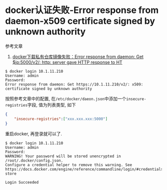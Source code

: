 # docker认证失败-Error response from daemon-x509 certificate signed by unknown authority

参考文章

1. [docker下载私有仓库镜像失败：Error response from daemon: Get $ip:5000/v2/: http: server gave HTTP response to HT](https://blog.csdn.net/liurizhou/article/details/88192945)

```log
$ docker login 10.1.11.210
Username: admin
Password: 
Error response from daemon: Get https://10.1.11.210/v2/: x509: certificate signed by unknown authority
```

按照参考文章中的配置, 在`/etc/docker/daeon.json`中添加一个`insecure-registries`字段, 值为列表类型, 如下

```json
{
    "insecure-registries":["xxx.xxx.xxx:5000"]
}
```

重启docker, 再登录就可以了.

```log
$ docker login 10.1.11.210
Username: admin
Password: 
WARNING! Your password will be stored unencrypted in /root/.docker/config.json.
Configure a credential helper to remove this warning. See
https://docs.docker.com/engine/reference/commandline/login/#credentials-store

Login Succeeded
```
